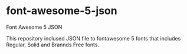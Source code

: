 # font-awesome-5-json
Font Awesome 5 JSON

This repository inclused JSON file to fontawesome 5 fonts that includes Regular, Solid and Brannds Free fonts.
